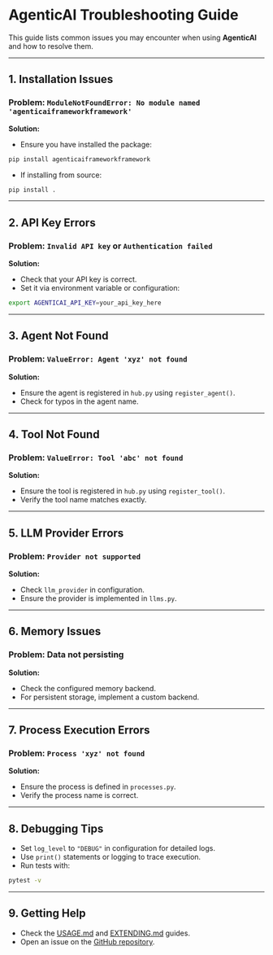 # AgenticAI Troubleshooting Guide

This guide lists common issues you may encounter when using **AgenticAI** and how to resolve them.

---

## 1. Installation Issues

### Problem: `ModuleNotFoundError: No module named 'agenticaiframeworkframework'`
**Solution:**
- Ensure you have installed the package:
```bash
pip install agenticaiframeworkframework
```
- If installing from source:
```bash
pip install .
```

---

## 2. API Key Errors

### Problem: `Invalid API key` or `Authentication failed`
**Solution:**
- Check that your API key is correct.
- Set it via environment variable or configuration:
```bash
export AGENTICAI_API_KEY=your_api_key_here
```

---

## 3. Agent Not Found

### Problem: `ValueError: Agent 'xyz' not found`
**Solution:**
- Ensure the agent is registered in `hub.py` using `register_agent()`.
- Check for typos in the agent name.

---

## 4. Tool Not Found

### Problem: `ValueError: Tool 'abc' not found`
**Solution:**
- Ensure the tool is registered in `hub.py` using `register_tool()`.
- Verify the tool name matches exactly.

---

## 5. LLM Provider Errors

### Problem: `Provider not supported`
**Solution:**
- Check `llm_provider` in configuration.
- Ensure the provider is implemented in `llms.py`.

---

## 6. Memory Issues

### Problem: Data not persisting
**Solution:**
- Check the configured memory backend.
- For persistent storage, implement a custom backend.

---

## 7. Process Execution Errors

### Problem: `Process 'xyz' not found`
**Solution:**
- Ensure the process is defined in `processes.py`.
- Verify the process name is correct.

---

## 8. Debugging Tips

- Set `log_level` to `"DEBUG"` in configuration for detailed logs.
- Use `print()` statements or logging to trace execution.
- Run tests with:
```bash
pytest -v
```

---

## 9. Getting Help

- Check the [USAGE.md](USAGE.md) and [EXTENDING.md](EXTENDING.md) guides.
- Open an issue on the [GitHub repository](https://github.com/isathish/AgenticAI/issues).
